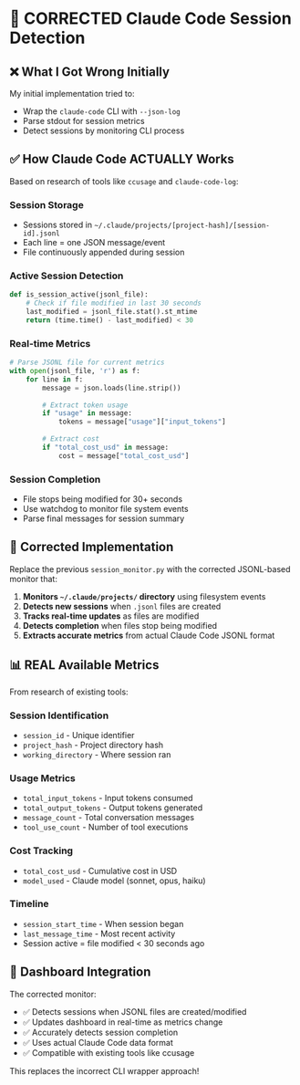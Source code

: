 # 🔧 CORRECTED Claude Code Session Detection

## ❌ What I Got Wrong Initially

My initial implementation tried to:
- Wrap the `claude-code` CLI with `--json-log`
- Parse stdout for session metrics
- Detect sessions by monitoring CLI process

## ✅ How Claude Code ACTUALLY Works

Based on research of tools like `ccusage` and `claude-code-log`:

### Session Storage
- Sessions stored in `~/.claude/projects/[project-hash]/[session-id].jsonl`
- Each line = one JSON message/event
- File continuously appended during session

### Active Session Detection
```python
def is_session_active(jsonl_file):
    # Check if file modified in last 30 seconds
    last_modified = jsonl_file.stat().st_mtime
    return (time.time() - last_modified) < 30
```

### Real-time Metrics
```python
# Parse JSONL file for current metrics
with open(jsonl_file, 'r') as f:
    for line in f:
        message = json.loads(line.strip())
        
        # Extract token usage
        if "usage" in message:
            tokens = message["usage"]["input_tokens"]
            
        # Extract cost
        if "total_cost_usd" in message:
            cost = message["total_cost_usd"]
```

### Session Completion
- File stops being modified for 30+ seconds
- Use watchdog to monitor file system events
- Parse final messages for session summary

## 🚀 Corrected Implementation

Replace the previous `session_monitor.py` with the corrected JSONL-based monitor that:

1. **Monitors `~/.claude/projects/` directory** using filesystem events
2. **Detects new sessions** when `.jsonl` files are created  
3. **Tracks real-time updates** as files are modified
4. **Detects completion** when files stop being modified
5. **Extracts accurate metrics** from actual Claude Code JSONL format

## 📊 REAL Available Metrics

From research of existing tools:

### Session Identification
- `session_id` - Unique identifier
- `project_hash` - Project directory hash
- `working_directory` - Where session ran

### Usage Metrics  
- `total_input_tokens` - Input tokens consumed
- `total_output_tokens` - Output tokens generated
- `message_count` - Total conversation messages
- `tool_use_count` - Number of tool executions

### Cost Tracking
- `total_cost_usd` - Cumulative cost in USD
- `model_used` - Claude model (sonnet, opus, haiku)

### Timeline
- `session_start_time` - When session began
- `last_message_time` - Most recent activity
- Session active = file modified < 30 seconds ago

## 🔄 Dashboard Integration

The corrected monitor:
- ✅ Detects sessions when JSONL files are created/modified
- ✅ Updates dashboard in real-time as metrics change  
- ✅ Accurately detects session completion
- ✅ Uses actual Claude Code data format
- ✅ Compatible with existing tools like ccusage

This replaces the incorrect CLI wrapper approach!
